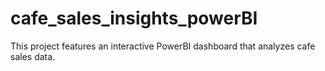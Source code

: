 # cafe_sales_insights_powerBI
This project features an interactive PowerBI dashboard that analyzes cafe sales data.
